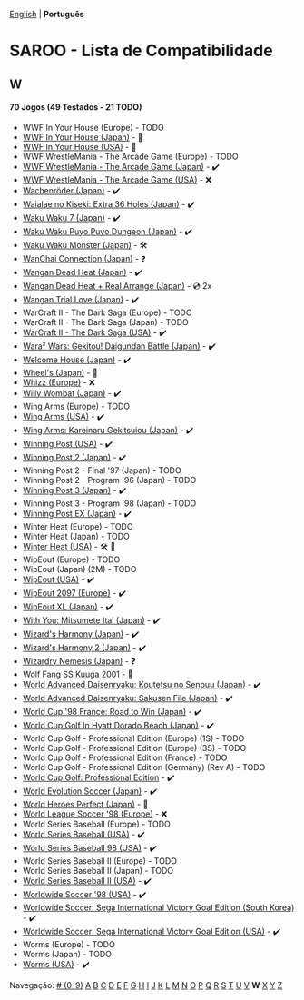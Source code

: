 [English](../en-us/W.md) | **Português**

# SAROO - Lista de Compatibilidade

## W

#### 70 Jogos (49 Testados - 21 TODO)

- WWF In Your House (Europe) - TODO
- [WWF In Your House (Japan)](../../../Regions/Retails/Japan/T-8120G/README.md) - :100:
- [WWF In Your House (USA)](../../../Regions/Retails/USA/T-8126H/README.md) - :100:
- WWF WrestleMania - The Arcade Game (Europe) - TODO
- [WWF WrestleMania - The Arcade Game (Japan)](../../../Regions/Retails/Japan/T-8112G/01/README.md) - :heavy_check_mark:
- [WWF WrestleMania - The Arcade Game (USA)](../../../Regions/Retails/USA/T-8112H/01/README.md) - :x:
- [Wachenröder (Japan)](../../../Regions/Retails/Japan/GS-9183/01/README.md) - :heavy_check_mark:
- [Waialae no Kiseki: Extra 36 Holes (Japan)](../../../Regions/Retails/Japan/T-11402G/01/README.md) - :heavy_check_mark:
- [Waku Waku 7 (Japan)](../../../Regions/Retails/Japan/T-1515G/01/README.md) - :heavy_check_mark:
- [Waku Waku Puyo Puyo Dungeon (Japan)](../../../Regions/Retails/Japan/T-6608G/01/README.md) - :heavy_check_mark:
- [Waku Waku Monster (Japan)](../../../Regions/Retails/Japan/T-16608G/README.md) - :hammer_and_wrench:
- [WanChai Connection (Japan)](../../../Regions/Retails/Japan/GS-9007/01/README.md) - :question:
- [Wangan Dead Heat (Japan)](../../../Regions/Retails/Japan/T-9102G/README.md) - :heavy_check_mark:
- [Wangan Dead Heat + Real Arrange (Japan)](../../../Regions/Retails/Japan/T-9103G/README.md) - :cd: 2x
- [Wangan Trial Love (Japan)](../../../Regions/Retails/Japan/T-9110G/01/README.md) - :heavy_check_mark:
- WarCraft II - The Dark Saga (Europe) - TODO
- WarCraft II - The Dark Saga (Japan) - TODO
- [WarCraft II - The Dark Saga (USA)](../../../Regions/Retails/USA/T-5023H/01/README.md) - :heavy_check_mark:
- [Wara² Wars: Gekitou! Daigundan Battle (Japan)](../../../Regions/Retails/Japan/T-21507G/01/README.md) - :heavy_check_mark:
- [Welcome House (Japan)](../../../Regions/Retails/Japan/T-15027G/01/README.md) - :heavy_check_mark:
- [Wheel's (Japan)](../../../Regions/Retails/Japan/610609201/README.md) - :100:
- [Whizz (Europe)](../../../Regions/Retails/Europe/T-9515H-50/01/README.md) - :x:
- [Willy Wombat (Japan)](../../../Regions/Retails/Japan/T-14306G/01/README.md) - :heavy_check_mark:
- Wing Arms (Europe) - TODO
- [Wing Arms (USA)](../../../Regions/Retails/USA/MK-81024/01/README.md) - :heavy_check_mark:
- [Wing Arms: Kareinaru Gekitsuiou (Japan)](../../../Regions/Retails/Japan/GS-9038/01/README.md) - :heavy_check_mark:
- [Winning Post (USA)](../../../Regions/Retails/USA/T-7602H/01/README.md) - :heavy_check_mark:
- [Winning Post 2 (Japan)](../../../Regions/Retails/Japan/T-7612G/01/README.md) - :heavy_check_mark:
- Winning Post 2 - Final '97 (Japan) - TODO
- Winning Post 2 - Program '96 (Japan) - TODO
- [Winning Post 3 (Japan)](../../../Regions/Retails/Japan/T-7660G/01/README.md) - :heavy_check_mark:
- Winning Post 3 - Program '98 (Japan) - TODO
- [Winning Post EX (Japan)](../../../Regions/Retails/Japan/T-7606G/01/README.md) - :heavy_check_mark:
- Winter Heat (Europe) - TODO
- Winter Heat (Japan) - TODO
- [Winter Heat (USA)](../../../Regions/Retails/USA/MK-81129/README.md) - :hammer_and_wrench: :checkered_flag:
- WipEout (Europe) - TODO
- WipEout (Japan) (2M) - TODO
- [WipEout (USA)](../../../Regions/Retails/USA/T-18601H/01/README.md) - :heavy_check_mark:
- [WipEout 2097 (Europe)](../../../Regions/Retails/Europe/T-11308H-50/01/README.md) - :heavy_check_mark:
- [WipEout XL (Japan)](../../../Regions/Retails/Japan/T-18619G/01/README.md) - :heavy_check_mark:
- [With You: Mitsumete Itai (Japan)](../../../Regions/Retails/Japan/T-20117G/01/README.md) - :heavy_check_mark:
- [Wizard's Harmony (Japan)](../../../Regions/Retails/Japan/T-22001G/01/README.md) - :heavy_check_mark:
- [Wizard's Harmony 2 (Japan)](../../../Regions/Retails/Japan/T-22004G/01/README.md) - :heavy_check_mark:
- [Wizardry Nemesis (Japan)](../../../Regions/Retails/Japan/T-37001G/01/README.md) - :question:
- [Wolf Fang SS Kuuga 2001](../../../Regions/Retails/Japan/T-26105G/README.md) - :100:
- [World Advanced Daisenryaku: Koutetsu no Senpuu (Japan)](../../../Regions/Retails/Japan/GS9025/01/README.md) - :heavy_check_mark:
- [World Advanced Daisenryaku: Sakusen File (Japan)](../../../Regions/Retails/Japan/GS-9082/01/README.md) - :heavy_check_mark:
- [World Cup '98 France: Road to Win (Japan)](../../../Regions/Retails/Japan/GS-9196/01/README.md) - :heavy_check_mark:
- [World Cup Golf In Hyatt Dorado Beach (Japan)](../../../Regions/Retails/Japan/T-7301G/01/README.md) - :heavy_check_mark:
- World Cup Golf - Professional Edition (Europe) (1S) - TODO
- World Cup Golf - Professional Edition (Europe) (3S) - TODO
- World Cup Golf - Professional Edition (France) - TODO
- World Cup Golf - Professional Edition (Germany) (Rev A) - TODO
- [World Cup Golf: Professional Edition](../../../Regions/Retails/USA/T-7903H/01/README.md) - :heavy_check_mark:
- [World Evolution Soccer (Japan)](../../../Regions/Retails/Japan/T-2002G/01/README.md) - :heavy_check_mark:
- [World Heroes Perfect (Japan)](../../../Regions/Retails/Japan/T-3103G/README.md) - :100:
- [World League Soccer '98 (Europe)](../../../Regions/Retails/Europe/MK-81181/01/README.md) - :x:
- World Series Baseball (Europe) - TODO
- [World Series Baseball (USA)](../../../Regions/Retails/USA/MK-81109/01/README.md) - :heavy_check_mark:
- [World Series Baseball 98 (USA)](../../../Regions/Retails/USA/MK-81127/01/README.md) - :heavy_check_mark:
- World Series Baseball II (Europe) - TODO
- World Series Baseball II (Japan) - TODO
- [World Series Baseball II (USA)](../../../Regions/Retails/USA/MK-81113/01/README.md) - :heavy_check_mark:
- [Worldwide Soccer '98 (USA)](../../../Regions/Retails/USA/MK-81123/01/README.md) - :heavy_check_mark:
- [Worldwide Soccer: Sega International Victory Goal Edition (South Korea)](../../../Regions/Retails/SouthKorea/MK-81105/01/README.md) - :heavy_check_mark:
- [Worldwide Soccer: Sega International Victory Goal Edition (USA)](../../../Regions/Retails/USA/MK-81105/01/README.md) - :heavy_check_mark:
- Worms (Europe) - TODO
- Worms (Japan) - TODO
- [Worms (USA)](../../../Regions/Retails/USA/T-16403H/01/README.md) - :heavy_check_mark:

Navegação:
[# (0-9)](./09.md) [A](./A.md) [B](./B.md) [C](./C.md) [D](./D.md) [E](./E.md) [F](./F.md) [G](./G.md) [H](./H.md) [I](./I.md) [J](./J.md) [K](./K.md) [L](./L.md) [M](./M.md) [N](./N.md) [O](./O.md) [P](./P.md) [Q](./Q.md) [R](./R.md) [S](./S.md) [T](./T.md) [U](./U.md) [V](./V.md) **W** [X](./X.md) [Y](./Y.md) [Z](./Z.md)
